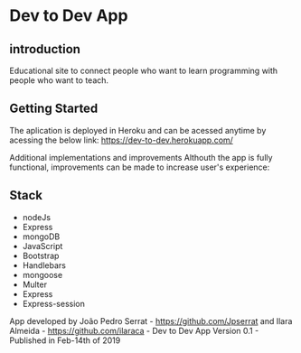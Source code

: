 # Dev to Dev App 

## introduction
Educational site to connect people who want to learn programming with people who want to teach.

## Getting Started
The aplication is deployed in Heroku and can be acessed anytime by acessing the below link:
https://dev-to-dev.herokuapp.com/

Additional implementations and improvements
Althouth the app is fully functional, improvements can be made to increase user's experience:

## Stack
* nodeJs
* Express
* mongoDB
* JavaScript
* Bootstrap
* Handlebars
* mongoose
* Multer
* Express
* Express-session



App developed by João Pedro Serrat - https://github.com/Jpserrat and Ilara Almeida - https://github.com/ilaraca - Dev to Dev App Version 0.1 - Published in Feb-14th of 2019
